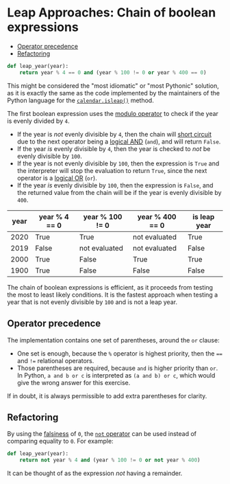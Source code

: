 # Leap Approaches: Chain of boolean expressions

- [Operator precedence](#operator-precedence)
- [Refactoring](#refactoring)

```python
def leap_year(year):
    return year % 4 == 0 and (year % 100 != 0 or year % 400 == 0)

```

This might be considered the "most idiomatic" or "most Pythonic" solution, as it
is exactly the same as the code implemented by the maintainers of the Python
language for the [`calendar.isleap()`][isleap-source] method.

The first boolean expression uses the [modulo operator][modulo-operator] to
check if the year is evenly divided by `4`.

- If the year is _not_ evenly divisible by `4`, then the chain will [short
  circuit][short-ciruiting] due to the next operator being a [logical
  AND][logical-and] (`and`), and will return `False`.
- If the year _is_ evenly divisible by `4`, then the year is checked to _not_ be
  evenly divisible by `100`.
- If the year is not evenly divisible by `100`, then the expression is `True`
  and the interpreter will stop the evaluation to return `True`, since the next
  operator is a [logical OR][logical-or] (`or`).
- If the year _is_ evenly divisible by `100`, then the expression is `False`,
  and the returned value from the chain will be if the year is evenly divisible
  by `400`.

| year | year % 4 == 0 | year % 100 != 0 | year % 400 == 0 | is leap year |
| ---- | ------------- | --------------- | --------------- | ------------ |
| 2020 | True          | True            | not evaluated   | True         |
| 2019 | False         | not evaluated   | not evaluated   | False        |
| 2000 | True          | False           | True            | True         |
| 1900 | True          | False           | False           | False        |

The chain of boolean expressions is efficient, as it proceeds from testing the
most to least likely conditions. It is the fastest approach when testing a year
that is not evenly divisible by `100` and is not a leap year.

## Operator precedence

The implementation contains one set of parentheses, around the `or` clause:

- One set is enough, because the `%` operator is highest priority, then the `==`
  and `!=` relational operators.
- Those parentheses are required, because `and` is higher priority than `or`. In
  Python, `a and b or c` is interpreted as `(a and b) or c`, which would give
  the wrong answer for this exercise.

If in doubt, it is always permissible to add extra parentheses for clarity.

## Refactoring

By using the [falsiness][falsiness] of `0`, the [`not` operator][not-operator]
can be used instead of comparing equality to `0`. For example:

```python
def leap_year(year):
    return not year % 4 and (year % 100 != 0 or not year % 400)

```

It can be thought of as the expression _not_ having a remainder.

[modulo-operator]: https://realpython.com/python-modulo-operator/
[logical-and]: https://realpython.com/python-and-operator/
[logical-or]: https://realpython.com/python-or-operator/
[falsiness]: https://www.pythontutorial.net/python-basics/python-boolean/
[not-operator]: https://realpython.com/python-not-operator/
[short-ciruiting]:
  https://mathspp.com/blog/pydonts/boolean-short-circuiting#short-circuiting-in-plain-english
[isleap-source]:
  https://github.com/python/cpython/blob/main/Lib/calendar.py#L141-L143
